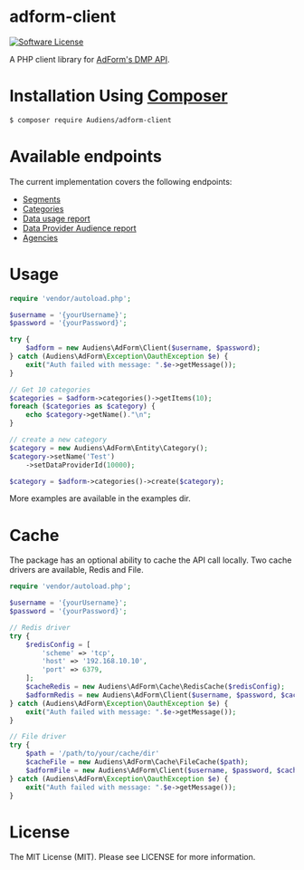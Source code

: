 # adform-client

[![Software License](https://img.shields.io/badge/license-MIT-brightgreen.svg?style=flat-square)](LICENSE)


A PHP client library for [AdForm's DMP API](https://dmp.adform.com/help/).

# Installation Using [Composer](http://getcomposer.org/)

```bash
$ composer require Audiens/adform-client
```

# Available endpoints

The current implementation covers the following endpoints:
* [Segments](https://dmp.adform.com/Help#data_provider_segments_service)
* [Categories](https://dmp.adform.com/Help#data_provider_categories_service)
* [Data usage report](https://dmp.adform.com/Help#reports_service)
* [Data Provider Audience report](https://dmp.adform.com/Help#reports_service)
* [Agencies](https://dmp.adform.com/Help#agency_service)

# Usage

```php
require 'vendor/autoload.php';

$username = '{yourUsername}';
$password = '{yourPassword}';

try {
    $adform = new Audiens\AdForm\Client($username, $password);
} catch (Audiens\AdForm\Exception\OauthException $e) {
    exit("Auth failed with message: ".$e->getMessage());
}

// Get 10 categories
$categories = $adform->categories()->getItems(10);
foreach ($categories as $category) {
    echo $category->getName()."\n";
}

// create a new category
$category = new Audiens\AdForm\Entity\Category();
$category->setName('Test')
    ->setDataProviderId(10000);

$category = $adform->categories()->create($category);
```

More examples are available in the examples dir.

# Cache

The package has an optional ability to cache the API call locally. Two cache drivers are available, Redis and File.

```php
require 'vendor/autoload.php';

$username = '{yourUsername}';
$password = '{yourPassword}';

// Redis driver
try {
    $redisConfig = [
        'scheme' => 'tcp',
        'host' => '192.168.10.10',
        'port' => 6379,
    ];
    $cacheRedis = new Audiens\AdForm\Cache\RedisCache($redisConfig);
    $adformRedis = new Audiens\AdForm\Client($username, $password, $cacheRedis);
} catch (Audiens\AdForm\Exception\OauthException $e) {
    exit("Auth failed with message: ".$e->getMessage());
}

// File driver
try {
    $path = '/path/to/your/cache/dir'
    $cacheFile = new Audiens\AdForm\Cache\FileCache($path);
    $adformFile = new Audiens\AdForm\Client($username, $password, $cache);
} catch (Audiens\AdForm\Exception\OauthException $e) {
    exit("Auth failed with message: ".$e->getMessage());
}
```

# License

The MIT License (MIT). Please see LICENSE for more information.
